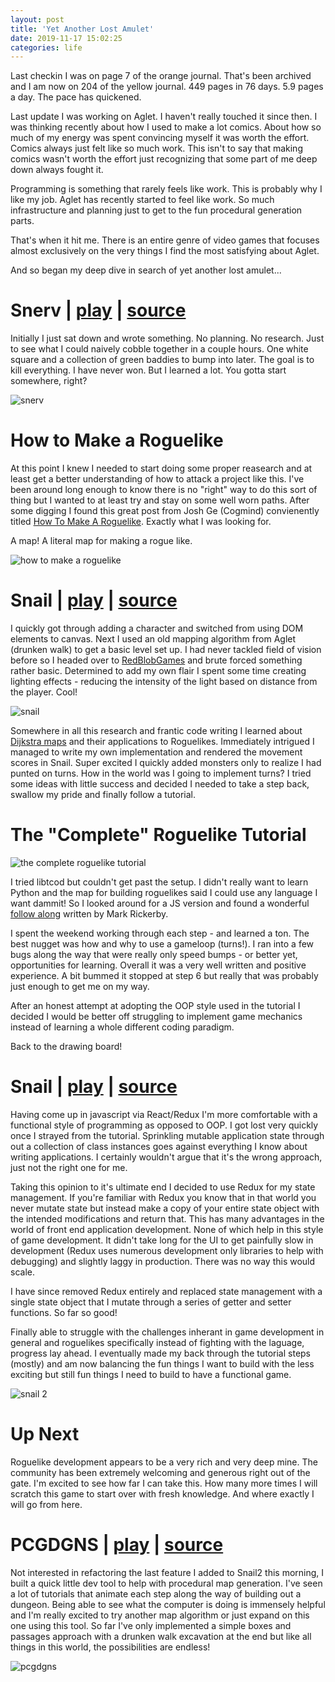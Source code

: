 ```yaml
---
layout: post
title: 'Yet Another Lost Amulet'
date: 2019-11-17 15:02:25
categories: life
---
```


Last checkin I was on page 7 of the orange journal. That's been archived and I am now on 204 of the yellow journal. 449 pages in 76 days. 5.9 pages a day. The pace has quickened.

Last update I was working on Aglet. I haven't really touched it since then. I was thinking recently about how I used to make a lot comics. About how so much of my energy was spent convincing myself it was worth the effort. Comics always just felt like so much work. This isn't to say that making comics wasn't worth the effort just recognizing that some part of me deep down always fought it.

Programming is something that rarely feels like work. This is probably why I like my job. Aglet has recently started to feel like work. So much infrastructure and planning just to get to the fun procedural generation parts.

That's when it hit me. There is an entire genre of video games that focuses almost exclusively on the very things I find the most satisfying about Aglet.

And so began my deep dive in search of yet another lost amulet...

# Snerv | <a href="https://luetkemj.github.io/snerv/">play</a> | <a href="https://github.com/luetkemj/snerv">source</a>

Initially I just sat down and wrote something. No planning. No research. Just to see what I could naively cobble together in a couple hours. One white square and a collection of green baddies to bump into later. The goal is to kill everything. I have never won. But I learned a lot. You gotta start somewhere, right?

![snerv](../../images/CA-191117-snerv.png)

# How to Make a Roguelike

At this point I knew I needed to start doing some proper reasearch and at least get a better understanding of how to attack a project like this. I've been around long enough to know there is no "right" way to do this sort of thing but I wanted to at least try and stay on some well worn paths. After some digging I found this great post from Josh Ge (Cogmind) convienently titled <a href="https://www.gamasutra.com/blogs/JoshGe/20181029/329512/How_to_Make_a_Roguelike.php">How To Make A Roguelike</a>. Exactly what I was looking for.

A map! A literal map for making a rogue like.

![how to make a roguelike](../../images/CA-191117-how-to-make-a-roguelike.png)

# Snail | <a href="https://luetkemj.github.io/snail/">play</a> | <a href="https://github.com/luetkemj/snail">source</a>

I quickly got through adding a character and switched from using DOM elements to canvas. Next I used an old mapping algorithm from Aglet (drunken walk) to get a basic level set up. I had never tackled field of vision before so I headed over to <a href="https://www.redblobgames.com/articles/visibility/">RedBlobGames</a> and brute forced something rather basic. Determined to add my own flair I spent some time creating lighting effects - reducing the intensity of the light based on distance from the player. Cool!

![snail](../../images/CA-191117-snail.png)

Somewhere in all this research and frantic code writing I learned about <a href="http://www.roguebasin.com/index.php?title=Dijkstra_Maps_Visualized">Dijkstra maps</a> and their applications to Roguelikes. Immediately intrigued I managed to write my own implementation and rendered the movement scores in Snail. Super excited I quickly added monsters only to realize I had punted on turns. How in the world was I going to implement turns? I tried some ideas with little success and decided I needed to take a step back, swallow my pride and finally follow a tutorial.

# The "Complete" Roguelike Tutorial

![the complete roguelike tutorial](../../images/CA-191117-rltut.png)

I tried libtcod but couldn't get past the setup. I didn't really want to learn Python and the map for building roguelikes said I could use any language I want dammit! So I looked around for a JS version and found a wonderful <a href="https://github.com/maetl/roguelike-tutorial">follow along</a> written by Mark Rickerby.

I spent the weekend working through each step - and learned a ton. The best nugget was how and why to use a gameloop (turns!). I ran into a few bugs along the way that were really only speed bumps - or better yet, opportunities for learning. Overall it was a very well written and positive experience. A bit bummed it stopped at step 6 but really that was probably just enough to get me on my way.

After an honest attempt at adopting the OOP style used in the tutorial I decided I would be better off struggling to implement game mechanics instead of learning a whole different coding paradigm.

Back to the drawing board!

# Snail | <a href="https://luetkemj.github.io/snail2/">play</a> | <a href="https://github.com/luetkemj/snail2">source</a>

Having come up in javascript via React/Redux I'm more comfortable with a functional style of programming as opposed to OOP. I got lost very quickly once I strayed from the tutorial. Sprinkling mutable application state through out a collection of class instances goes against everything I know about writing applications. I certainly wouldn't argue that it's the wrong approach, just not the right one for me.

Taking this opinion to it's ultimate end I decided to use Redux for my state management. If you're familiar with Redux you know that in that world you never mutate state but instead make a copy of your entire state object with the intended modifications and return that. This has many advantages in the world of front end application development. None of which help in this style of game development. It didn't take long for the UI to get painfully slow in development (Redux uses numerous development only libraries to help with debugging) and slightly laggy in production. There was no way this would scale.

I have since removed Redux entirely and replaced state management with a single state object that I mutate through a series of getter and setter functions. So far so good!

Finally able to struggle with the challenges inherant in game development in general and roguelikes specifically instead of fighting with the laguage, progress lay ahead. I eventually made my back through the tutorial steps (mostly) and am now balancing the fun things I want to build with the less exciting but still fun things I need to build to have a functional game.

![snail 2](../../images/CA-191117-snail2.png)

# Up Next

Roguelike development appears to be a very rich and very deep mine. The community has been extremely welcoming and generous right out of the gate. I'm excited to see how far I can take this. How many more times I will scratch this game to start over with fresh knowledge. And where exactly I will go from here.

# PCGDGNS | <a href="https://luetkemj.github.io/pcgdgns/">play</a> | <a href="https://github.com/luetkemj/pcgdgns">source</a>

Not interested in refactoring the last feature I added to Snail2 this morning, I built a quick little dev tool to help with procedural map generation. I've seen a lot of tutorials that animate each step along the way of building out a dungeon. Being able to see what the computer is doing is immensely helpful and I'm really excited to try another map algorithm or just expand on this one using this tool. So far I've only implemented a simple boxes and passages approach with a drunken walk excavation at the end but like all things in this world, the possibilities are endless!

![pcgdgns](../../images/CA-191117-pcgdgns3.gif)
